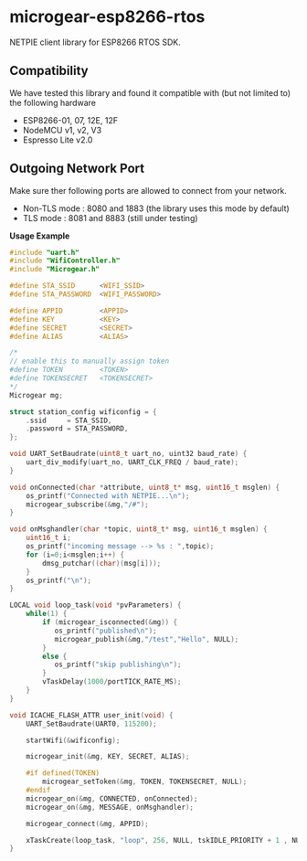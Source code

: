 # microgear-esp8266-rtos

NETPIE client library for ESP8266 RTOS SDK.

## Compatibility

We have tested this library and found it compatible with (but not limited to) the following hardware
- ESP8266-01, 07, 12E, 12F
- NodeMCU v1, v2, V3
- Espresso Lite v2.0

## Outgoing Network Port

Make sure ther following ports are allowed to connect from your network.
- Non-TLS mode : 8080 and 1883 (the library uses this mode by default)
- TLS mode : 8081 and 8883 (still under testing)

**Usage Example**

```C
#include "uart.h"
#include "WifiController.h"
#include "Microgear.h"

#define STA_SSID      <WIFI_SSID>
#define STA_PASSWORD  <WIFI_PASSWORD>

#define APPID         <APPID>
#define KEY           <KEY>
#define SECRET        <SECRET>
#define ALIAS         <ALIAS>

/*
// enable this to manually assign token
#define TOKEN         <TOKEN>
#define TOKENSECRET   <TOKENSECRET>
*/
Microgear mg;

struct station_config wificonfig = {
    .ssid     = STA_SSID,
    .password = STA_PASSWORD,    
};

void UART_SetBaudrate(uint8_t uart_no, uint32 baud_rate) {
    uart_div_modify(uart_no, UART_CLK_FREQ / baud_rate);
}

void onConnected(char *attribute, uint8_t* msg, uint16_t msglen) {
    os_printf("Connected with NETPIE...\n");    
    microgear_subscribe(&mg,"/#");
}

void onMsghandler(char *topic, uint8_t* msg, uint16_t msglen) {
    uint16_t i;
    os_printf("incoming message --> %s : ",topic);
    for (i=0;i<msglen;i++) {
        dmsg_putchar((char)(msg[i]));
    }
    os_printf("\n");    
}

LOCAL void loop_task(void *pvParameters) {
    while(1) {
        if (microgear_isconnected(&mg)) {
           os_printf("published\n");
           microgear_publish(&mg,"/test","Hello", NULL);
        }
        else {
           os_printf("skip publishing\n");
        }
        vTaskDelay(1000/portTICK_RATE_MS);
    }
}

void ICACHE_FLASH_ATTR user_init(void) {
    UART_SetBaudrate(UART0, 115200);

    startWifi(&wificonfig);

    microgear_init(&mg, KEY, SECRET, ALIAS);

    #if defined(TOKEN)
        microgear_setToken(&mg, TOKEN, TOKENSECRET, NULL);
    #endif
    microgear_on(&mg, CONNECTED, onConnected);
    microgear_on(&mg, MESSAGE, onMsghandler);

    microgear_connect(&mg, APPID);

    xTaskCreate(loop_task, "loop", 256, NULL, tskIDLE_PRIORITY + 1 , NULL);
}

```
